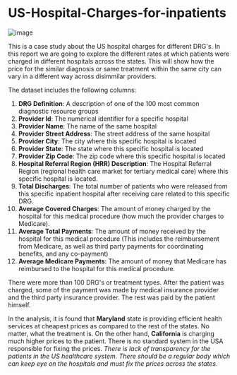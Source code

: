 # US-Hospital-Charges-for-inpatients

![image](https://lh6.googleusercontent.com/proxy/nthzASdqyApZwlLa9PPC3A0GyOkP3zJ6SEAnhC3K_yg3YyEajK2Ru-C3ZyWEgdRV25TDZwVOZQsq6kSHsG-UnlasvoISkcUR1-OJHVPs3pasJHRy6NlF5_QOdiXz_kwPkmojyabpAo1d19yI=w1200-h630-p-k-no-nu)

This is a case study about the US hospital charges for different DRG's. In this report we are going to explore the different rates at which patients were charged in different hospitals across the states. This will show how the price for the similar diagnosis or same treatment within the same city can vary in a different way across disimmilar providers.


The dataset includes the following columns:

1. **DRG Definition**: A description of one of the 100 most common diagnostic resource groups
2. **Provider Id**: The numerical identifier for a specific hospital
3. **Provider Name**: The name of the same hospital
4. **Provider Street Address**: The street address of the same hospital
5. **Provider City**: The city where this specific hospital is located
6. **Provider State**: The state where this specific hospital is located
7. **Provider Zip Code**: The zip code where this specific hospital is located
8. **Hospital Referral Region (HRR) Description**: The Hospital Referral Region (regional health care market for tertiary medical care) where this specific hospital is located.
9. **Total Discharges**: The total number of patients who were released from this specific inpatient hospital after receiving care related to this specific DRG.
10. **Average Covered Charges**: The amount of money charged by the hospital for this medical procedure (how much the provider charges to Medicare).
11. **Average Total Payments**: The amount of money received by the hospital for this medical procedure (This includes the reimbursement from Medicare, as well as third party payments for coordinating benefits, and any co-payment)
12. **Average Medicare Payments**: The amount of money that Medicare has reimbursed to the hospital for this medical procedure.

There were more than 100 DRG's or treatment types. After the patient was charged, some of the payment was made by medical insurance provider and the third party insurance provider. The rest was paid by the patient himself.

In the analysis, it is found that **Maryland** state is providing efficient health services at cheapest prices as compared to the rest of the states. No matter, what the treatment is. On the other hand, **California** is charging much higher prices to the patient. There is no standard system in the USA responsible for fixing the prices. *There is lack of transparency for the patients in the US healthcare system. There should be a regular body which can keep eye on the hospitals and must fix the prices across the states.*

